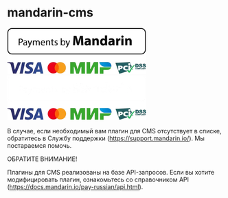 # mandarin-cms

![Mandarin.io](assets/images/Payments_by_color.png#gh-light-mode-only)
![Mandarin.io](assets/images/Payments_by_color_bl.png#gh-dark-mode-only)

В случае, если необходимый вам плагин для CMS отсутствует в списке, обратитесь в Cлужбу поддержки (https://support.mandarin.io/). Мы постараемся помочь.

ОБРАТИТЕ ВНИМАНИЕ!

Плагины для CMS реализованы на базе API-запросов. Если вы хотите модифицировать плагин, ознакомьтесь со справочником API (https://docs.mandarin.io/pay-russian/api.html).
